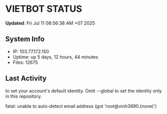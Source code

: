 # VIETBOT STATUS
**Updated**: Fri Jul 11 08:56:38 AM +07 2025

## System Info
- IP: 103.77.172.150
- Uptime: up 5 days, 12 hours, 44 minutes
- Files: 12675

## Last Activity

to set your account's default identity.
Omit --global to set the identity only in this repository.

fatal: unable to auto-detect email address (got 'root@vinh3690.(none)')
